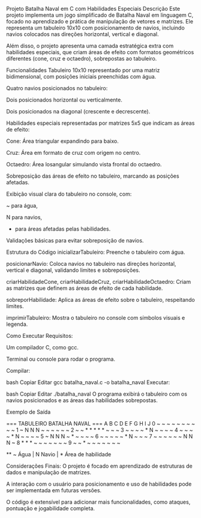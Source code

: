 Projeto Batalha Naval em C com Habilidades Especiais
Descrição
Este projeto implementa um jogo simplificado de Batalha Naval em linguagem C, focado no aprendizado e prática de manipulação de vetores e matrizes. Ele representa um tabuleiro 10x10 com posicionamento de navios, incluindo navios colocados nas direções horizontal, vertical e diagonal.

Além disso, o projeto apresenta uma camada estratégica extra com habilidades especiais, que criam áreas de efeito com formatos geométricos diferentes (cone, cruz e octaedro), sobrepostas ao tabuleiro.

Funcionalidades
Tabuleiro 10x10 representado por uma matriz bidimensional, com posições iniciais preenchidas com água.

Quatro navios posicionados no tabuleiro:

Dois posicionados horizontal ou verticalmente.

Dois posicionados na diagonal (crescente e decrescente).

Habilidades especiais representadas por matrizes 5x5 que indicam as áreas de efeito:

Cone: Área triangular expandindo para baixo.

Cruz: Área em formato de cruz com origem no centro.

Octaedro: Área losangular simulando vista frontal do octaedro.

Sobreposição das áreas de efeito no tabuleiro, marcando as posições afetadas.

Exibição visual clara do tabuleiro no console, com:

~ para água,

N para navios,

* para áreas afetadas pelas habilidades.

Validações básicas para evitar sobreposição de navios.

Estrutura do Código
inicializarTabuleiro: Preenche o tabuleiro com água.

posicionarNavio: Coloca navios no tabuleiro nas direções horizontal, vertical e diagonal, validando limites e sobreposições.

criarHabilidadeCone, criarHabilidadeCruz, criarHabilidadeOctaedro: Criam as matrizes que definem as áreas de efeito de cada habilidade.

sobreporHabilidade: Aplica as áreas de efeito sobre o tabuleiro, respeitando limites.

imprimirTabuleiro: Mostra o tabuleiro no console com símbolos visuais e legenda.

Como Executar
Requisitos:

Um compilador C, como gcc.

Terminal ou console para rodar o programa.

Compilar:

bash
Copiar
Editar
gcc batalha_naval.c -o batalha_naval
Executar:

bash
Copiar
Editar
./batalha_naval
O programa exibirá o tabuleiro com os navios posicionados e as áreas das habilidades sobrepostas.

Exemplo de Saída

=== TABULEIRO BATALHA NAVAL ===
    A  B  C  D  E  F  G  H  I  J
 0  ~  ~  ~  ~  ~  ~  ~  ~  ~  ~
 1  ~  N  N  N  ~  ~  ~  ~  ~  ~
 2  ~  ~  *  *  *  *  *  ~  ~  ~
 3  ~  ~  ~  ~  *  N  ~  ~  ~  ~
 4  ~  ~  ~  ~  *  N  ~  ~  ~  ~
 5  ~  N  N  N  ~  *  ~  ~  ~  ~
 6  ~  ~  ~  ~  ~  *  N  ~  ~  ~
 7  ~  ~  ~  ~  ~  ~  N  N  N  ~
 8  *  *  *  ~  ~  ~  ~  ~  ~  ~
 9  ~  ~  *  ~  ~  ~  ~  ~  ~  ~

** ~ Água | N Navio | * Área de habilidade

Considerações Finais:
O projeto é focado em aprendizado de estruturas de dados e manipulação de matrizes.

A interação com o usuário para posicionamento e uso de habilidades pode ser implementada em futuras versões.

O código é extensível para adicionar mais funcionalidades, como ataques, pontuação e jogabilidade completa.
